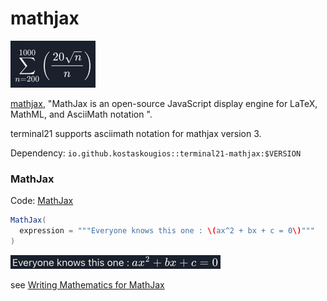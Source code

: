 # mathjax
![MathJax](images/mathjax/mathjaxbig.png)

[mathjax](https://docs.mathjax.org/en/latest/), "MathJax is an open-source JavaScript display engine for LaTeX, MathML, and AsciiMath notation ".

terminal21 supports asciimath notation for mathjax version 3.

Dependency: `io.github.kostaskougios::terminal21-mathjax:$VERSION`

### MathJax

Code: [MathJax](../end-to-end-tests/src/main/scala/tests/MathJaxComponents.scala)

```scala
MathJax(
  expression = """Everyone knows this one : \(ax^2 + bx + c = 0\)"""
)
```
![MathJax](images/mathjax/mathjax.png)

see [Writing Mathematics for MathJax](https://docs.mathjax.org/en/latest/basic/mathematics.html)